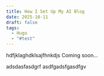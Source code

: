 ```yaml
---
title: How I Set Up My AI Blog
date: 2025-10-11
draft: false
tags:
  - Hugo
  - "#test"
---
```


hdfjklaghdklsajfhnkdjs
Coming soon...

adsdasfasdgrf
asdfgadsfgasdfgv